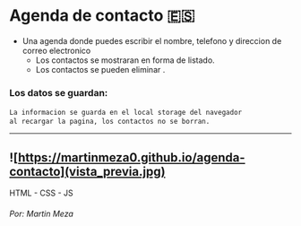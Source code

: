 # Agenda de contacto :es:

- Una agenda donde puedes escribir el nombre, telefono y direccion de correo electronico
    - Los contactos se mostraran en forma de listado.
    - Los contactos se pueden eliminar .

### Los datos se guardan:
    La informacion se guarda en el local storage del navegador 
    al recargar la pagina, los contactos no se borran.

------------
![https://martinmeza0.github.io/agenda-contacto](vista_previa.jpg)
------------

HTML - CSS - JS


###### Por: Martin Meza
